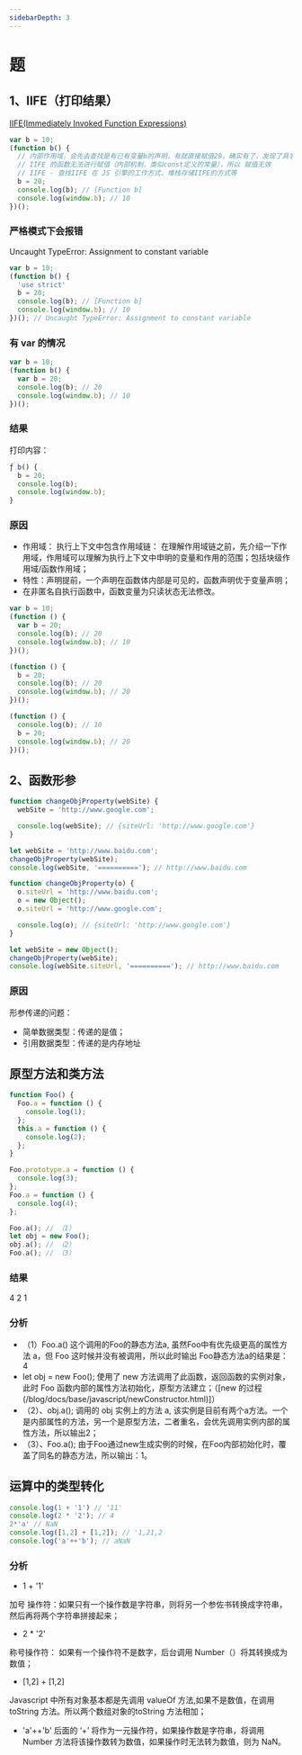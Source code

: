 ```yaml
---
sidebarDepth: 3
---
```

# 题

## 1、IIFE（打印结果）

[IIFE(Immediately Invoked Function Expressions)](https://developer.mozilla.org/zh-CN/docs/Glossary/IIFE)

```js
var b = 10;
(function b() {
  // 内部作用域，会先去查找是有已有变量b的声明，有就直接赋值20，确实有了，发现了具名函数 function b () {}, 拿此b做赋值；
  // IIFE 的函数无法进行赋值（内部机制，类似const定义的常量），所以 赋值无效
  // IIFE - 查找IIFE 在 JS 引擎的工作方式，堆栈存储IIFE的方式等
  b = 20;
  console.log(b); // [Function b]
  console.log(window.b); // 10
})();
```

### 严格模式下会报错

Uncaught TypeError: Assignment to constant variable

```js
var b = 10;
(function b() {
  'use strict'
  b = 20;
  console.log(b); // [Function b]
  console.log(window.b); // 10
})(); // Uncaught TypeError: Assignment to constant variable
```

### 有 var 的情况

```js
var b = 10;
(function b() {
  var b = 20;
  console.log(b); // 20
  console.log(window.b); // 10
})();
```

### 结果

打印内容：

```js
ƒ b() {
  b = 20;
  console.log(b);
  console.log(window.b);
}
```

### 原因

* 作用域： 执行上下文中包含作用域链：
  在理解作用域链之前，先介绍一下作用域，作用域可以理解为执行上下文中申明的变量和作用的范围；包括块级作用域/函数作用域；
* 特性：声明提前，一个声明在函数体内部是可见的，函数声明优于变量声明；
* 在非匿名自执行函数中，函数变量为只读状态无法修改。

```js
var b = 10;
(function () {
  var b = 20;
  console.log(b); // 20
  console.log(window.b); // 10
})();

(function () {
  b = 20;
  console.log(b); // 20
  console.log(window.b); // 20
})();

(function () {
  console.log(b); // 10
  b = 20;
  console.log(window.b); // 20
})();

```

## 2、函数形参

```js
function changeObjProperty(webSite) {
  webSite = 'http://www.google.com';

  console.log(webSite); // {siteUrl: 'http://www.google.com'}
}

let webSite = 'http://www.baidu.com';
changeObjProperty(webSite);
console.log(webSite, '=========='); // http://www.baidu.com
```

```js
function changeObjProperty(o) {
  o.siteUrl = 'http://www.baidu.com';
  o = new Object();
  o.siteUrl = 'http://www.google.com';

  console.log(o); // {siteUrl: 'http://www.google.com'}
}

let webSite = new Object();
changeObjProperty(webSite);
console.log(webSite.siteUrl, '=========='); // http://www.baidu.com
```

### 原因

形参传递的问题：

* 简单数据类型：传递的是值；
* 引用数据类型：传递的是内存地址

## 原型方法和类方法

```js
function Foo() {
  Foo.a = function () {
    console.log(1);
  };
  this.a = function () {
    console.log(2);
  };
}

Foo.prototype.a = function () {
  console.log(3);
};
Foo.a = function () {
  console.log(4);
};

Foo.a(); // （1）
let obj = new Foo();
obj.a(); // （2）
Foo.a(); // （3）
```

### 结果

4 2 1

### 分析

* （1）Foo.a() 这个调用的Foo的静态方法a, 虽然Foo中有优先级更高的属性方法 a，但 Foo 这时候并没有被调用，所以此时输出 Foo静态方法a的结果是： 4
* let obj = new Foo(); 使用了 new 方法调用了此函数，返回函数的实例对象，此时 Foo 函数内部的属性方法初始化，原型方法建立；（[new 的过程(/blog/docs/base/javascript/newConstructor.html)]）
* （2）、obj.a(); 调用的 obj 实例上的方法 a, 该实例是目前有两个a方法。一个是内部属性的方法，另一个是原型方法，二者重名，会优先调用实例内部的属性方法，所以输出2；
* （3）、Foo.a(); 由于Foo通过new生成实例的时候，在Foo内部初始化时，覆盖了同名的静态方法，所以输出：1。

## 运算中的类型转化

```js
console.log(1 + '1') // '11'
console.log(2 * '2'); // 4
2*'a' // NaN
console.log([1,2] + [1,2]); // '1,21,2
console.log('a'++'b'); // aNaN
```

### 分析

* 1 + '1'

加号 操作符：如果只有一个操作数是字符串，则将另一个参佐书转换成字符串，然后再将两个字符串拼接起来；

* 2 * '2'

称号操作符： 如果有一个操作符不是数字，后台调用 Number（）将其转换成为数值；

* [1,2] + [1,2]

Javascript 中所有对象基本都是先调用 valueOf 方法,如果不是数值，在调用 toString 方法。所以两个数组对象的toString 方法相加；

* 'a'++'b'
后面的 ‘+’ 将作为一元操作符，如果操作数是字符串，将调用Number 方法将该操作数转为数值，如果操作时无法转为数值，则为 NaN。
